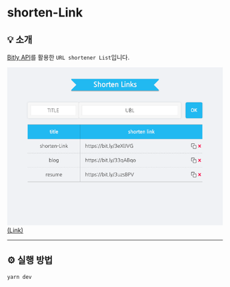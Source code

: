 # shorten-Link

## 💡 소개

[Bitly API](https://dev.bitly.com/)를 활용한 `URL shortener List`입니다.

[![short-Link image](/public/images/short-Link.png)](https://yunos0502.github.io/shorten-Link/)
[(Link)](https://yunos0502.github.io/shorten-Link/)

---

## ⚙️ 실행 방법

```bash
yarn dev
```
